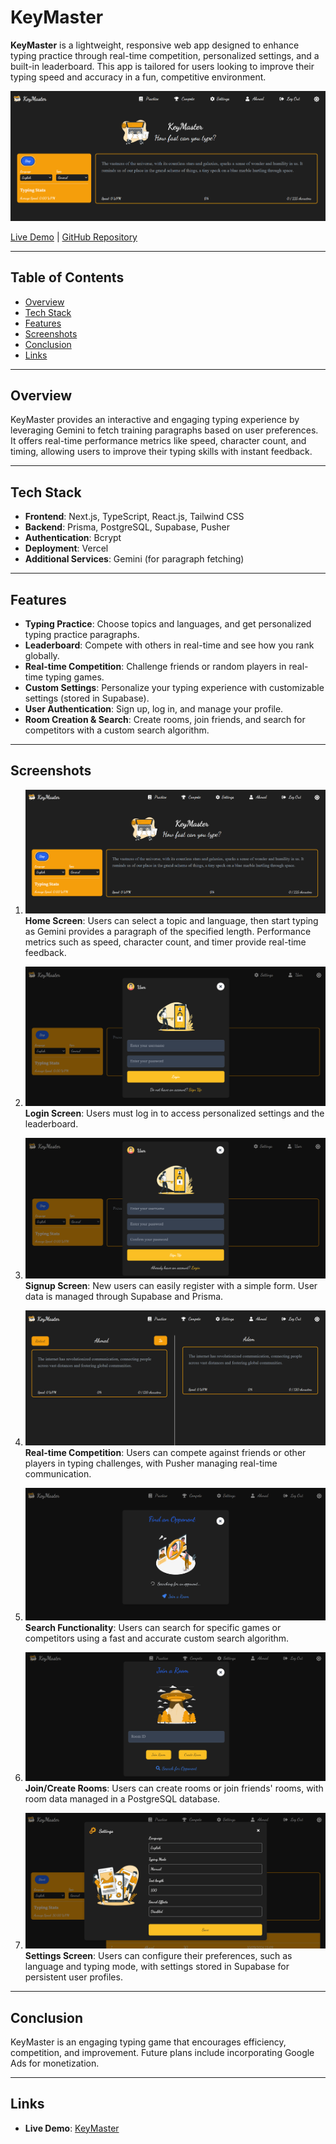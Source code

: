 
# KeyMaster

**KeyMaster** is a lightweight, responsive web app designed to enhance typing practice through real-time competition, personalized settings, and a built-in leaderboard. This app is tailored for users looking to improve their typing speed and accuracy in a fun, competitive environment. 

![KeyMaster Home](public/km/km_home.png)

[Live Demo](http://keymaster-type.vercel.app) | [GitHub Repository](https://github.com/ahmedrioueche/keymaster)

---

## Table of Contents

- [Overview](#overview)
- [Tech Stack](#tech-stack)
- [Features](#features)
- [Screenshots](#screenshots)
- [Conclusion](#conclusion)
- [Links](#links)

---

## Overview

KeyMaster provides an interactive and engaging typing experience by leveraging Gemini to fetch training paragraphs based on user preferences. It offers real-time performance metrics like speed, character count, and timing, allowing users to improve their typing skills with instant feedback.

---

## Tech Stack

- **Frontend**: Next.js, TypeScript, React.js, Tailwind CSS
- **Backend**: Prisma, PostgreSQL, Supabase, Pusher
- **Authentication**: Bcrypt
- **Deployment**: Vercel
- **Additional Services**: Gemini (for paragraph fetching)

---

## Features

- **Typing Practice**: Choose topics and languages, and get personalized typing practice paragraphs.
- **Leaderboard**: Compete with others in real-time and see how you rank globally.
- **Real-time Competition**: Challenge friends or random players in real-time typing games.
- **Custom Settings**: Personalize your typing experience with customizable settings (stored in Supabase).
- **User Authentication**: Sign up, log in, and manage your profile.
- **Room Creation & Search**: Create rooms, join friends, and search for competitors with a custom search algorithm.

---

## Screenshots

1. ![Home](public/km/km_home.png)  
   **Home Screen**: Users can select a topic and language, then start typing as Gemini provides a paragraph of the specified length. Performance metrics such as speed, character count, and timer provide real-time feedback.

2. ![Login](public/km/km_login.png)  
   **Login Screen**: Users must log in to access personalized settings and the leaderboard.

3. ![Signup](public/km/km_signup.png)  
   **Signup Screen**: New users can easily register with a simple form. User data is managed through Supabase and Prisma.

4. ![Competition](public/km/km_compete.png)  
   **Real-time Competition**: Users can compete against friends or other players in typing challenges, with Pusher managing real-time communication.

5. ![Search](public/km/km_search.png)  
   **Search Functionality**: Users can search for specific games or competitors using a fast and accurate custom search algorithm.

6. ![Room Join](public/km/km_join.png)  
   **Join/Create Rooms**: Users can create rooms or join friends' rooms, with room data managed in a PostgreSQL database.

7. ![Settings](public/km/km_settings.png)  
   **Settings Screen**: Users can configure their preferences, such as language and typing mode, with settings stored in Supabase for persistent user profiles.

---

## Conclusion

KeyMaster is an engaging typing game that encourages efficiency, competition, and improvement. Future plans include incorporating Google Ads for monetization.

---

## Links

- **Live Demo**: [KeyMaster](http://keymaster-type.vercel.app)
